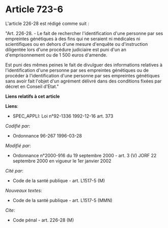 # Article 723-6

L'article 226-28 est rédigé comme suit :

"Art. 226-28. - Le fait de rechercher l'identification d'une personne par ses empreintes génétiques à des fins qui ne
seraient ni médicales ni scientifiques ou en dehors d'une mesure d'enquête ou d'instruction diligentée lors d'une procédure
judiciaire est puni d'un an d'emprisonnement ou de 1 500 euros d'amende.

Est puni des mêmes peines le fait de divulguer des informations relatives à l'identification d'une personne par ses
empreintes génétiques ou de procéder à l'identification d'une personne par ses empreintes génétiques sans avoir fait l'objet
d'un agrément délivré dans des conditions fixées par décret en Conseil d'Etat."

**Liens relatifs à cet article**

**Liens**:

  - SPEC_APPLI: Loi n°92-1336 1992-12-16 art. 373

_Codifié par_:

  - Ordonnance 96-267 1996-03-28

_Modifié par_:

  - Ordonnance n°2000-916 du 19 septembre 2000 - art. 3 (V) JORF 22 septembre 2000 en vigueur le 1er janvier 2002

_Cité par_:

  - Code de la santé publique - art. L1517-5 (M)

_Nouveaux textes_:

  - Code de la santé publique - art. L1517-5 (MMN)

_Cite_:

  - Code pénal - art. 226-28 (M)
